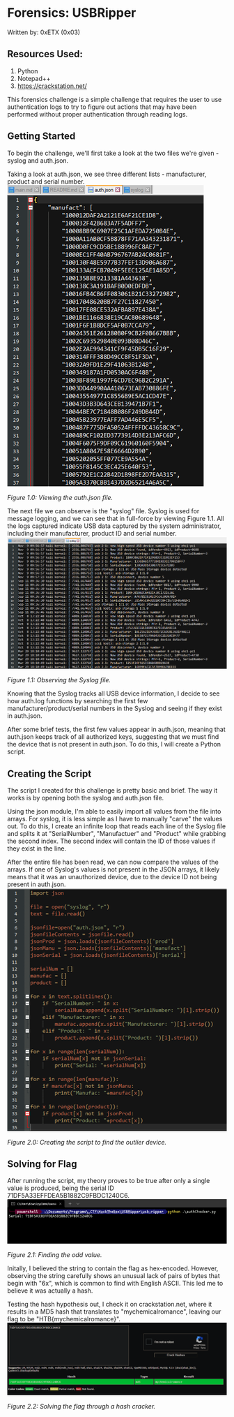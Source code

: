 # Forensics: USBRipper
Written by: 0xETX (0x03)

## Resources Used:
1. Python
2. Notepad++
3. https://crackstation.net/

This forensics challenge is a simple challenge that requires the user to use authentication logs to try to figure out actions that may have been performed without proper authentication through reading logs.

## Getting Started
To begin the challenge, we'll first take a look at the two files we're given - syslog and auth.json.

Taking a look at auth.json, we see three different lists - manufacturer, product and serial number.
![alt-text](https://github.com/0xETX/CTF-Writeups/blob/main/HackTheBox%20Challenges/Forensics/USB%20Ripper/Images/1.png "Observing the json file.")

*Figure 1.0: Viewing the auth.json file.*

The next file we can observe is the "syslog" file. Syslog is used for message logging, and we can see that in full-force by viewing Figure 1.1. All the logs captured indicate USB data captured by the system administrator, including their manufacturer, product ID and serial number.
![alt-text](https://github.com/0xETX/CTF-Writeups/blob/main/HackTheBox%20Challenges/Forensics/USB%20Ripper/Images/2.png "Viewing the Syslog file.")

*Figure 1.1: Observing the Syslog file.*

Knowing that the Syslog tracks all USB device information, I decide to see how auth.log functions by searching the first few manufacturer/product/serial numbers in the Syslog and seeing if they exist in auth.json.

After some brief tests, the first few values appear in auth.json, meaning that auth.json keeps track of all authorized keys, suggesting that we must find the device that is not present in auth.json. To do this, I will create a Python script.

## Creating the Script
The script I created for this challenge is pretty basic and brief. The way it works is by opening both the syslog and auth.json file.

Using the json module, I'm able to easily import all values from the file into arrays. For syslog, it is less simple as I have to manually "carve" the values out. To do this, I create an infinite loop that reads each line of the Syslog file and splits it at "SerialNumber", "Manufactuer" and "Product" while grabbing the second index. The second index will contain the ID of those values if they exist in the line.

After the entire file has been read, we can now compare the values of the arrays. If one of Syslog's values is not present in the JSON arrays, it likely means that it was an unauthorized device, due to the device ID not being present in auth.json.
![alt-text](https://github.com/0xETX/CTF-Writeups/blob/main/HackTheBox%20Challenges/Forensics/USB%20Ripper/Images/3.png "Creating the script.")

*Figure 2.0: Creating the script to find the outlier device.*

## Solving for Flag
After running the script, my theory proves to be true after only a single value is produced, being the serial ID 71DF5A33EFFDEA5B1882C9FBDC1240C6.
![alt-text](https://github.com/0xETX/CTF-Writeups/blob/main/HackTheBox%20Challenges/Forensics/USB%20Ripper/Images/4.png "Finding an odd value.")

*Figure 2.1: Finding the odd value.*

Initally, I believed the string to contain the flag as hex-encoded. However, observing the string carefully shows an unusual lack of pairs of bytes that begin with "6x", which is common to find with English ASCII. This led me to believe it was actually a hash.

Testing the hash hypothesis out, I check it on crackstation.net, where it results in a MD5 hash that translates to "mychemicalromance", leaving our flag to be "HTB{mychemicalromance}".
![alt-text](https://github.com/0xETX/CTF-Writeups/blob/main/HackTheBox%20Challenges/Forensics/USB%20Ripper/Images/5.png "Solving for the flag.")

*Figure 2.2: Solving the flag through a hash cracker.*